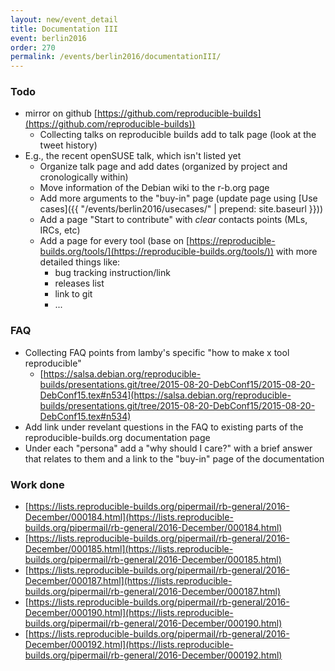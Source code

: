 ```yaml
---
layout: new/event_detail
title: Documentation III
event: berlin2016
order: 270
permalink: /events/berlin2016/documentationIII/
---
```


### Todo
 * mirror on github [https://github.com/reproducible-builds](https://github.com/reproducible-builds))
   * Collecting talks on reproducible builds add to talk page (look at the tweet history)
 * E.g., the recent openSUSE talk, which isn't listed yet
   * Organize talk page and add dates (organized by project and cronologically within)
   * Move information of the Debian wiki to the r-b.org page
   * Add more arguments to the "buy-in" page (update page using [Use cases]({{ "/events/berlin2016/usecases/" | prepend: site.baseurl }}))
   * Add a page "Start to contribute" with *clear* contacts points (MLs, IRCs, etc)
   * Add a page for every tool (base on [https://reproducible-builds.org/tools/](https://reproducible-builds.org/tools/)) with more detailed things like:
      * bug tracking instruction/link
      * releases list
      * link to git
      * ...

### FAQ
 * Collecting FAQ points from lamby's specific "how to make x tool reproducible" 
   * [https://salsa.debian.org/reproducible-builds/presentations.git/tree/2015-08-20-DebConf15/2015-08-20-DebConf15.tex#n534](https://salsa.debian.org/reproducible-builds/presentations.git/tree/2015-08-20-DebConf15/2015-08-20-DebConf15.tex#n534)
 * Add link under revelant questions in the FAQ to existing parts of the reproducible-builds.org documentation page
 *  Under each "persona" add a "why should I care?" with a brief answer that relates to them and a link to the "buy-in" page of the documentation
	
### Work done

 * [https://lists.reproducible-builds.org/pipermail/rb-general/2016-December/000184.html](https://lists.reproducible-builds.org/pipermail/rb-general/2016-December/000184.html)
 * [https://lists.reproducible-builds.org/pipermail/rb-general/2016-December/000185.html](https://lists.reproducible-builds.org/pipermail/rb-general/2016-December/000185.html)
 * [https://lists.reproducible-builds.org/pipermail/rb-general/2016-December/000187.html](https://lists.reproducible-builds.org/pipermail/rb-general/2016-December/000187.html)
 * [https://lists.reproducible-builds.org/pipermail/rb-general/2016-December/000190.html](https://lists.reproducible-builds.org/pipermail/rb-general/2016-December/000190.html)
 * [https://lists.reproducible-builds.org/pipermail/rb-general/2016-December/000192.html](https://lists.reproducible-builds.org/pipermail/rb-general/2016-December/000192.html)

